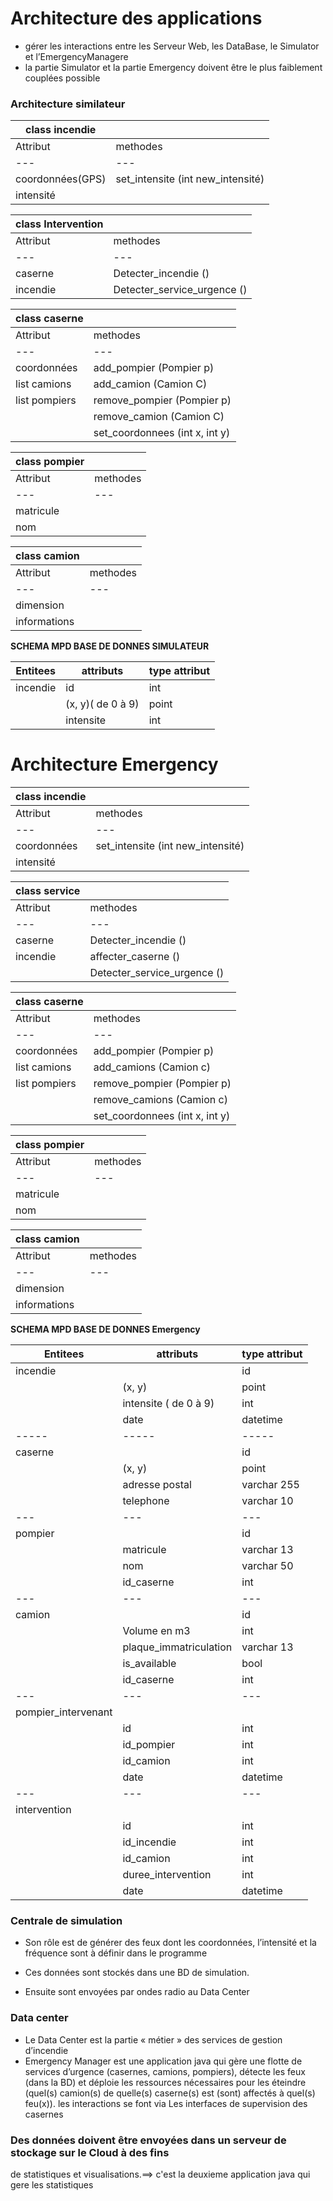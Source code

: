 # Architecture des applications
* gérer les interactions entre les Serveur Web, les DataBase, le Simulator et l’EmergencyManagere
* la partie Simulator et la partie Emergency doivent être le plus faiblement couplées
possible

### Architecture similateur

|class incendie 					| |
|---|---|
|Attribut						|methodes|
|---|---|
|coordonnées(GPS)					|set_intensite (int new_intensité)|
|intensité				 		||
	
|class Intervention 						||
|---|---|
|Attribut|methodes|
|---|---|
|caserne						|Detecter_incendie ()
|incendie						|Detecter_service_urgence ()
						
	
	
|class caserne						||
|---|---|
|Attribut|methodes|
|---|---|
|coordonnées					|add_pompier (Pompier p)
|list camions					|add_camion (Camion C)
|list pompiers					|remove_pompier (Pompier p)
|						|remove_camion (Camion C)
|						|set_coordonnees (int x, int y)
	
|class pompier 						||
|---|---|
|Attribut|methodes|
|---|---|
|matricule
|nom
	
|class camion 						||
|---|---|
|Attribut|methodes|
|---|---|
|dimension|
|informations|


**SCHEMA MPD BASE DE DONNES SIMULATEUR**

|Entitees					|attributs			|type attribut|	
|-----|-----|-----|
|incendie					|id				|int|
|						|(x, y)( de 0 à 9)		|point|
|						|intensite			|int|
							

# Architecture Emergency	
	
|class incendie 			||
|---|---|
|Attribut|methodes|
|---|---|
|coordonnées					|set_intensite (int new_intensité)|
|intensité				 	|
	
|class service				||
|---|---|
|Attribut|methodes|
|---|---|
|caserne				|Detecter_incendie ()
|incendie				|affecter_caserne ()
|					|Detecter_service_urgence () 
	
|class caserne				||
|---|---|
|Attribut|methodes|
|---|---|
|coordonnées			|add_pompier (Pompier p)
|list camions			|add_camions (Camion c)
|list pompiers			|remove_pompier (Pompier p)
|				|remove_camions (Camion c)
|				|set_coordonnees (int x, int y)
	
|class pompier 				||
|---|---|
|Attribut|methodes|
|---|---|
|matricule|
|nom|
	
|class camion 				||
|---|---|
|Attribut|methodes|
|---|---|
|dimension				|
|informations				|	
	
**SCHEMA MPD BASE DE DONNES Emergency**

|Entitees					|attributs				|type attribut|	
|-----|-----|-----|
|incendie|					|id					|int|
| 						|(x, y)				    	|point|
| 						|intensite ( de 0 à 9)			|int|
| 						|date					|datetime|
|-----|-----|-----|
|caserne|					|id					|int|
| 						|(x, y)				    	|point|
| 						|adresse postal		    		|varchar 255|
|						|telephone				|varchar 10|
|---|---|---|
|pompier|					|id					|int|
| 						|matricule				|varchar 13|
| 						|nom					|varchar 50|
| 						|id_caserne			    	|int|
|---|---|---|
|camion |					|id					    |int|
|   						|Volume en m3			|int|	
| 						|plaque_immatriculation		|varchar 13|
| 						|is_available			|bool|
| 						|id_caserne			    |int|
|---|---|---|
|pompier_intervenant|
| 							|id					    |int|
| 							|id_pompier			    |int|
| 							|id_camion				|int|
| 							|date					|datetime|
|---|---|---|
|intervention |
| 							|id					    |int|
| 							|id_incendie			|int|
| 							|id_camion				|int|			
| 							|duree_intervention	    |int|
| 							|date					|datetime|





### Centrale de simulation 

*	Son rôle est de générer des feux dont les coordonnées, l’intensité et la fréquence sont à définir dans le programme 

*	Ces données sont stockés dans une BD de simulation. 

*	Ensuite sont envoyées par ondes radio au Data Center 

### Data center 
* Le Data Center est la partie « métier » des services de gestion d’incendie
* Emergency Manager est une application java qui gère une flotte de services d’urgence 
(casernes, camions, pompiers), détecte les feux (dans la BD) et déploie les ressources nécessaires pour les
éteindre (quel(s) camion(s) de quelle(s) caserne(s) est (sont) affectés à quel(s) feu(x)). 
les interactions se font via Les interfaces de supervision des casernes

### Des données doivent être envoyées dans un serveur de stockage sur le Cloud à des fins
de statistiques et visualisations.==> c'est la deuxieme application java qui gere les statistiques 

